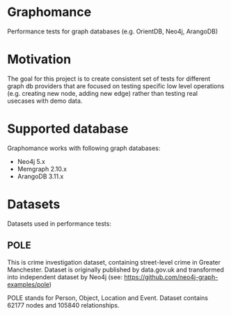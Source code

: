 # Graphomance
Performance tests for graph databases (e.g. OrientDB, Neo4j, ArangoDB)

# Motivation
The goal for this project is to create consistent set of tests for different graph db providers that are focused on testing specific low level operations (e.g. creating new node, adding new edge) rather than testing real usecases with demo data. 

# Supported database
Graphomance works with following graph databases:
* Neo4j 5.x
* Memgraph 2.10.x 
* ArangoDB 3.11.x

# Datasets

Datasets used in performance tests:

## POLE

This is crime investigation dataset, containing street-level crime in Greater Manchester. Dataset is originally published by data.gov.uk and transformed into independent dataset by Neo4j (see: https://github.com/neo4j-graph-examples/pole) 

POLE stands for Person, Object, Location and Event. Dataset contains 62177 nodes and 105840 relationships.

